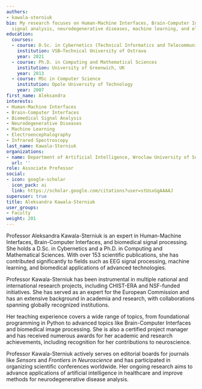 ```yaml
---
authors:
- kawala-sterniuk
bio: My research focuses on Human-Machine Interfaces, Brain-Computer Interfaces, biomedical
  signal analysis, neurodegenerative diseases, machine learning, and electroencephalography.
education:
  courses:
  - course: D.Sc. in Cybernetics (Technical Informatics and Telecommunications)
    institution: VSB–Technical University of Ostrava
    year: 2021
  - course: Ph.D. in Computing and Mathematical Sciences
    institution: University of Greenwich, UK
    year: 2013
  - course: MSc in Computer Science
    institution: Opole University of Technology
    year: 2007
first_name: Aleksandra
interests:
- Human-Machine Interfaces
- Brain-Computer Interfaces
- Biomedical Signal Analysis
- Neurodegenerative Diseases
- Machine Learning
- Electroencephalography
- Infrared Spectroscopy
last_name: Kawala-Sterniuk
organizations:
- name: Department of Artificial Intelligence, Wroclaw University of Science and Technology
  url: ''
role: Associate Professor
social:
- icon: google-scholar
  icon_pack: ai
  link: https://scholar.google.com/citations?user=stUsxGgAAAAJ
superuser: true
title: Aleksandra Kawala-Sterniuk
user_groups:
- Faculty
weight: 201
---
```

Professor Aleksandra Kawala-Sterniuk is an expert in Human-Machine Interfaces, Brain-Computer Interfaces, and biomedical signal processing. She holds a D.Sc. in Cybernetics and a Ph.D. in Computing and Mathematical Sciences. With over 153 scientific publications, she has contributed significantly to fields such as EEG signal processing, machine learning, and biomedical applications of advanced technologies.

Professor Kawala-Sterniuk has been instrumental in multiple national and international research projects, including CHIST-ERA and NSF-funded initiatives. She has served as an expert for the European Commission and has an extensive background in academia and research, with collaborations spanning globally recognized institutions.

Her teaching experience covers a wide range of topics, from foundational programming in Python to advanced topics like Brain-Computer Interfaces and biomedical image processing. She is also a certified project manager and has received numerous awards for her academic and research achievements, including recognition for her contributions to neuroscience.

Professor Kawala-Sterniuk actively serves on editorial boards for journals like *Sensors* and *Frontiers in Neuroscience* and has participated in organizing scientific conferences worldwide. Her ongoing research aims to advance applications of artificial intelligence in healthcare and improve methods for neurodegenerative disease analysis.
